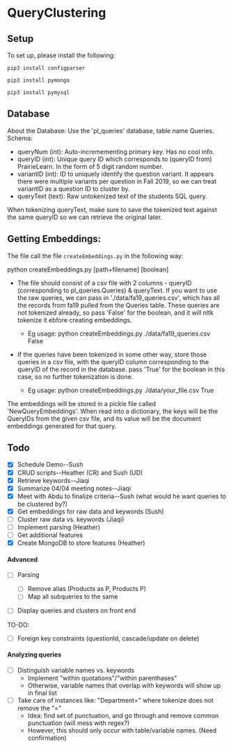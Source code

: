 # QueryClustering

## Setup

To set up, please install the following:

`pip3 install configparser`

`pip3 install pymongo`

`pip3 install pymysql`



## Database 
About the Database:
Use the 'pl_queries' database, table name Queries.
Schema:
- queryNum (int): Auto-incremementing primary key. Has no cool info.
- queryID (int): Unique query ID which corresponds to (queryID from) PrairieLearn. In the form of 5 digit random number.
- variantID (int): ID to uniquely identify the question variant. It appears there were multiple variants per question in Fall 2019, so we can treat variantID as a question ID to cluster by.
- queryText (text): Raw untokenized text of the students SQL query.

When tokenizing queryText, make sure to save the tokenized text against the same queryID so we can retrieve the original later.


## Getting Embeddings:

The file call the file `createEmbeddings.py` in the following way:

python createEmbeddings.py [path+filename] [boolean]

- The file should consist of a csv file with 2 columns - queryID (corresponding to pl_queries.Queries) & queryText. If you want to use the raw queries, we can pass in './data/fa19_queries.csv', which has all the records from fa19 pulled from the Queries table. These queries are not tokenized already, so pass 'False' for the boolean, and it will nltk tokenize it ebfore creating embeddings.
	- Eg usage: python createEmbeddings.py ./data/fa19_queries.csv False

- If the queries have been tokenized in some other way, store those queries in a csv file, with the queryID column corresponding  to the queryID of the record in the database. pass 'True' for the boolean in this case, so no further tokenization is done.
	- Eg usage: python createEmbeddings.py ./data/your_file.csv True
	
The embeddings will be stored in a pickle file called 'NewQueryEmbeddings'. When read into a dictionary, the keys will be the QueryIDs from the given csv file, and its value will be the document embeddings generated for that query.




## Todo 

- [x] Schedule Demo--Sush 
- [x] CRUD scripts--Heather (CR) and Sush (UD) 
- [x] Retrieve keywords--Jiaqi 
- [x] Summarize 04/04 meeting notes--Jiaqi
- [x] Meet with Abdu to finalize criteria--Sush (what would he want queries to be clustered by?)
- [x] Get embeddings for raw data and keywords (Sush)
- [ ] Cluster raw data vs. keywords (Jiaqi)
- [ ] Implement parsing (Heather)
- [ ] Get additional features 
- [x] Create MongoDB to store features (Heather)

#### Advanced 
- [ ] Parsing
	- [ ] Remove alias (Products as P, Products P)
	- [ ] Map all subqueries to the same 
- [ ] Display queries and clusters on front end 


TO-DO:
- [ ] Foreign key constraints (questionId, cascade/update on delete)


#### Analyzing queries 
- [ ] Distinguish variable names vs. keywords
	* Implement "within quotations"/"within parenthases" 
  * Otherwise, variable names that overlap with keywords will show up in final list
- [ ] Take care of instances like: "Department=" where tokenize does not remove the "=" 
  * Idea: find set of punctuation, and go through and remove common punctuation (will mess with regex?)
  * However, this should only occur with table/variable names. (Need confirmation)
 

